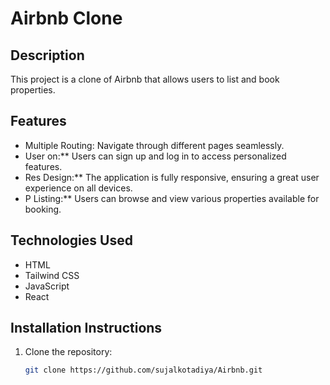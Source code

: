 # Airbnb Clone

## Description
This project is a clone of Airbnb that allows users to list and book properties.

## Features
- Multiple Routing: Navigate through different pages seamlessly.
- User on:** Users can sign up and log in to access personalized features.
- Res Design:** The application is fully responsive, ensuring a great user experience on all devices.
- P Listing:** Users can browse and view various properties available for booking.

## Technologies Used
- HTML
- Tailwind CSS
- JavaScript
- React

## Installation Instructions
1. Clone the repository:
   ```bash
   git clone https://github.com/sujalkotadiya/Airbnb.git
